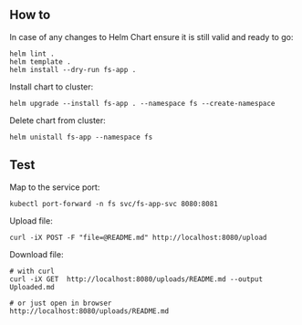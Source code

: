 ## How to
In case of any changes to Helm Chart ensure it is still valid and ready to go:
```shell
helm lint .
helm template .
helm install --dry-run fs-app .
```

Install chart to cluster:
```shell
helm upgrade --install fs-app . --namespace fs --create-namespace
```

Delete chart from cluster:
```
helm unistall fs-app --namespace fs
```

## Test
Map to the service port:
```shell
kubectl port-forward -n fs svc/fs-app-svc 8080:8081
```

Upload file:
```shell
curl -iX POST -F "file=@README.md" http://localhost:8080/upload
```

Download file:
```shell
# with curl
curl -iX GET  http://localhost:8080/uploads/README.md --output Uploaded.md

# or just open in browser
http://localhost:8080/uploads/README.md
```

